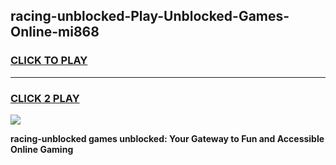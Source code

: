 
## racing-unblocked-Play-Unblocked-Games-Online-mi868
<h3>
<a href="https://premium76.site?title=racing-unblocked&ref=24A">CLICK TO PLAY</a></h3>
<hr>

<h3>
<a href="https://premium76.site?title=racing-unblocked&ref=24A">CLICK 2 PLAY</a>
  
</h3>

<a href="https://premium76.site?title=racing-unblocked&ref=24A"><img src="https://clearcache.store/games.png"></a>


**racing-unblocked games unblocked: Your Gateway to Fun and Accessible Online Gaming**
